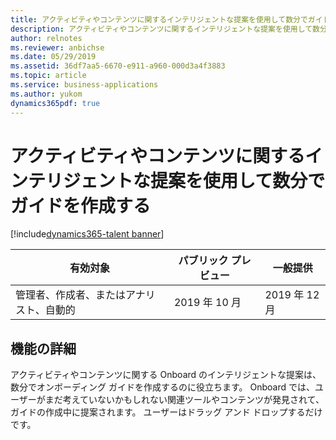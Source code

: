 ```yaml
---
title: アクティビティやコンテンツに関するインテリジェントな提案を使用して数分でガイドを作成する
description: アクティビティやコンテンツに関するインテリジェントな提案を使用して数分でガイドを作成する
author: relnotes
ms.reviewer: anbichse
ms.date: 05/29/2019
ms.assetid: 36df7aa5-6670-e911-a960-000d3a4f3883
ms.topic: article
ms.service: business-applications
ms.author: yukom
dynamics365pdf: true
---
```

# <a name="create-guides-in-minutes-with-intelligent-suggestions-for-activities-and-content"></a>アクティビティやコンテンツに関するインテリジェントな提案を使用して数分でガイドを作成する
[!include[dynamics365-talent banner](../includes/dynamics365-talent.md)]

| 有効対象    |  パブリック プレビュー | 一般提供 | 
| ---------- | ---------- |---------- |
|管理者、作成者、またはアナリスト、自動的|2019 年 10 月| 2019 年 12 月|






## <a name="feature-details"></a>機能の詳細
<!--feature detail start -->
アクティビティやコンテンツに関する Onboard のインテリジェントな提案は、数分でオンボーディング ガイドを作成するのに役立ちます。 Onboard では、ユーザーがまだ考えていないかもしれない関連ツールやコンテンツが発見されて、ガイドの作成中に提案されます。 ユーザーはドラッグ アンド ドロップするだけです。
<!--feature detail end -->











